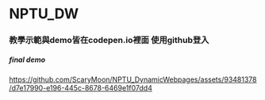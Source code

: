 # NPTU_DW
### 教學示範與demo皆在codepen.io裡面 使用github登入 

##### final demo
https://github.com/ScaryMoon/NPTU_DynamicWebpages/assets/93481378/d7e17990-e196-445c-8678-6469e1f07dd4

